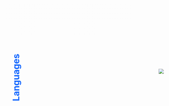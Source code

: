 <div><img src="assets/bg.svg" /></div>

<div style="display: flex; justify-content: space-between; align-items:center;padding: 1rem 0">
	<h1 style="text-orientation: mixed; writing-mode: vertical-rl; color: #16f;transform: rotate(-180deg)">Languages</h1>
	<img src="https://github-readme-stats.vercel.app/api/top-langs/?username=slapxxi&hide=java,html,tex&title_color=ffffff&text_color=c9cacc&icon_color=2bbc8a&bg_color=1d1f21&langs_count=4">
</div>
